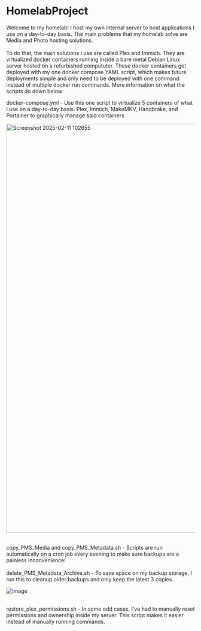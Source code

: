 # HomelabProject
Welcome to my homelab! I host my own internal server to host applications I use on a day-to-day basis. The main problems that my homelab solve are Media and Photo hosting solutions.<br /><br />
To do that, the main solutions I use are called Plex and Immich. They are virtualized docker containers running inside a bare metal Debian Linux server hosted on a refurbished compututer. These docker containers get deployed with my one docker compose YAML script, which makes future deployments simple and only need to be deployed with one command instead of multiple docker run commands. More information on what the scripts do down below:

docker-compose.yml - Use this one script to virtualize 5 containers of what I use on a day-to-day basis. Plex, Immich, MakeMKV, Handbrake, and Portainer to graphically manage said containers

<img width="1094" alt="Screenshot 2025-02-11 102655" src="https://github.com/user-attachments/assets/856d028a-bcd4-4a0c-8656-2d51d22ec59a" /><br /><br />


copy_PMS_Media and copy_PMS_Metadata.sh - Scripts are run automatically on a cron job every evening to make sure backups are a painless inconvenience!<br /><br />
delete_PMS_Metadata_Archive.sh - To save space on my backup storage, I run this to cleanup older backups and only keep the latest 3 copies.

![image](https://github.com/user-attachments/assets/e00463fc-ca30-4619-b6a5-85161fa1cccb)<br /><br />

restore_plex_permissions.sh - In some odd cases, I've had to manually reset permissions and ownership inside my server. This script makes it easier instead of manually running commands.


